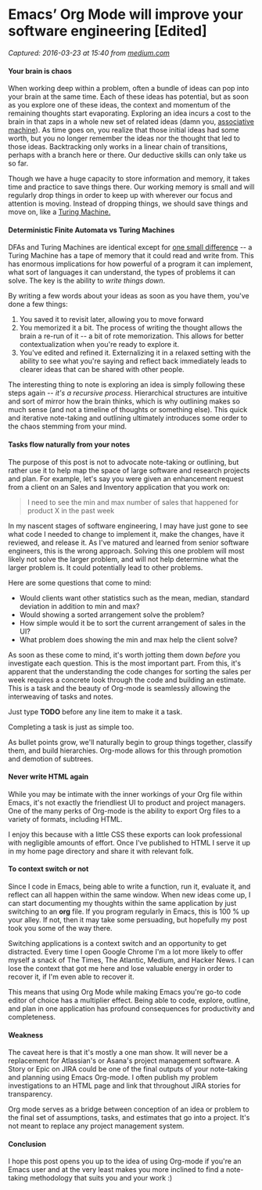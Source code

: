 # Emacs’ Org Mode will improve your software engineering [Edited]

_Captured: 2016-03-23 at 15:40 from [medium.com](https://medium.com/@rtotheohan/emac-s-org-mode-will-improve-your-software-engineering-d7bc2f30a0)_

#### Your brain is chaos

When working deep within a problem, often a bundle of ideas can pop into your brain at the same time. Each of these ideas has potential, but as soon as you explore one of these ideas, the context and momentum of the remaining thoughts start evaporating. Exploring an idea incurs a cost to the brain in that zaps in a whole new set of related ideas (damn you, [associative machine](http://www.amazon.com/Thinking-Fast-Slow-Daniel-Kahneman/dp/0374533555)). As time goes on, you realize that those initial ideas had some worth, but you no longer remember the ideas nor the thought that led to those ideas. Backtracking only works in a linear chain of transitions, perhaps with a branch here or there. Our deductive skills can only take us so far.

Though we have a huge capacity to store information and memory, it takes time and practice to save things there. Our working memory is small and will regularly drop things in order to keep up with wherever our focus and attention is moving. Instead of dropping things, we should save things and move on, like a [Turing Machine.](https://en.wikipedia.org/wiki/Turing_machine)

#### Deterministic Finite Automata vs Turing Machines

DFAs and Turing Machines are identical except for [one small difference](http://cs.stackexchange.com/questions/16315/difference-between-a-turing-machine-and-a-finite-state-machine) -- a Turing Machine has a tape of memory that it could read and write from. This has enormous implications for how powerful of a program it can implement, what sort of languages it can understand, the types of problems it can solve. The key is the ability to _write things down_.

By writing a few words about your ideas as soon as you have them, you've done a few things:

  1. You saved it to revisit later, allowing you to move forward
  2. You memorized it a bit. The process of writing the thought allows the brain a re-run of it -- a bit of rote memorization. This allows for better contextualization when you're ready to explore it.
  3. You've edited and refined it. Externalizing it in a relaxed setting with the ability to see what you're saying and reflect back immediately leads to clearer ideas that can be shared with other people.

The interesting thing to note is exploring an idea is simply following these steps again -- _it's a recursive process_. Hierarchical structures are intuitive and sort of mirror how the brain thinks, which is why outlining makes so much sense (and not a timeline of thoughts or something else). This quick and iterative note-taking and outlining ultimately introduces some order to the chaos stemming from your mind.

#### Tasks flow naturally from your notes

The purpose of this post is not to advocate note-taking or outlining, but rather use it to help map the space of large software and research projects and plan. For example, let's say you were given an enhancement request from a client on an Sales and Inventory application that you work on:

> I need to see the min and max number of sales that happened for product X in the past week

In my nascent stages of software engineering, I may have just gone to see what code I needed to change to implement it, make the changes, have it reviewed, and release it. As I've matured and learned from senior software engineers, this is the wrong approach. Solving this one problem will most likely not solve the larger problem, and will not help determine what the larger problem is. It could potentially lead to other problems.

Here are some questions that come to mind:

  * Would clients want other statistics such as the mean, median, standard deviation in addition to min and max?
  * Would showing a sorted arrangement solve the problem?
  * How simple would it be to sort the current arrangement of sales in the UI?
  * What problem does showing the min and max help the client solve?

As soon as these come to mind, it's worth jotting them down _before_ you investigate each question. This is the most important part. From this, it's apparent that the understanding the code changes for sorting the sales per week requires a concrete look through the code and building an estimate. This is a task and the beauty of Org-mode is seamlessly allowing the interweaving of tasks and notes.

Just type **TODO** before any line item to make it a task.

Completing a task is just as simple too.

As bullet points grow, we'll naturally begin to group things together, classify them, and build hierarchies. Org-mode allows for this through promotion and demotion of subtrees.

#### Never write HTML again

While you may be intimate with the inner workings of your Org file within Emacs, it's not exactly the friendliest UI to product and project managers. One of the many perks of Org-mode is the ability to export Org files to a variety of formats, including HTML.

I enjoy this because with a little CSS these exports can look professional with negligible amounts of effort. Once I've published to HTML I serve it up in my home page directory and share it with relevant folk.

#### To context switch or not

Since I code in Emacs, being able to write a function, run it, evaluate it, and reflect can all happen within the same window. When new ideas come up, I can start documenting my thoughts within the same application by just switching to an **org** file. If you program regularly in Emacs, this is 100 % up your alley. If not, then it may take some persuading, but hopefully my post took you some of the way there.

Switching applications is a context switch and an opportunity to get distracted. Every time I open Google Chrome I'm a lot more likely to offer myself a snack of The Times, The Atlantic, Medium, and Hacker News. I can lose the context that got me here and lose valuable energy in order to recover it, if I'm even able to recover it.

This means that using Org Mode while making Emacs you're go-to code editor of choice has a multiplier effect. Being able to code, explore, outline, and plan in one application has profound consequences for productivity and completeness.

#### Weakness

The caveat here is that it's mostly a one man show. It will never be a replacement for Atlassian's or Asana's project management software. A Story or Epic on JIRA could be one of the final outputs of your note-taking and planning using Emacs Org-mode. I often publish my problem investigations to an HTML page and link that throughout JIRA stories for transparency.

Org mode serves as a bridge between conception of an idea or problem to the final set of assumptions, tasks, and estimates that go into a project. It's not meant to replace any project management system.

#### Conclusion

I hope this post opens you up to the idea of using Org-mode if you're an Emacs user and at the very least makes you more inclined to find a note-taking methodology that suits you and your work :)
